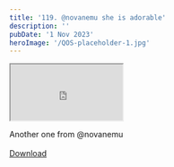 ```yaml
---
title: '119. @novanemu she is adorable'
description: ''
pubDate: '1 Nov 2023'
heroImage: '/QOS-placeholder-1.jpg'
---
```

<iframe src="https://drive.google.com/file/d/1cmWga8uZFZOQO1dpE32ZuvnvKG0SIa7G/preview" width="200" height="100" allow="autoplay" allowfullscreen="allowfullscreen"></iframe>

Another one from @novanemu
<br>
<br>
<a class="read_more" href="https://drive.google.com/file/d/1cmWga8uZFZOQO1dpE32ZuvnvKG0SIa7G/view?usp=sharing">Download</a>